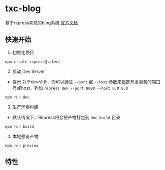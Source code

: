 # txc-blog
 基于rspress实现的blog系统
 [官方文档](https://rspress.dev/zh/)
## 快速开始
1. 初始化项目
``` shell
npm create rspress@latest
```
2. 启动 Dev Server
- 提示
  对于dev命令，你可以通过 `--port` 或 `--host` 参数来指定开发服务的端口号或host，列如 `repress dev --port 8080 --host 0.0.0.0`

``` shell
npm run dev
```
3. 生产环境构建
- 默认情况下，Repress将会把产物打包到 `doc_build` 目录

``` shell
npm run build
```

4. 本地预览产物

``` shell
npm run preview
```

## 特性
